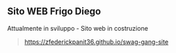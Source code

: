 Sito WEB Frigo Diego
-----
Attualmente in sviluppo - Sito web in costruzione

> https://zfederickpanit36.github.io/swag-gang-site
